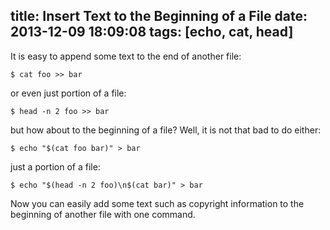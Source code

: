 title: Insert Text to the Beginning of a File
date: 2013-12-09 18:09:08
tags: [echo, cat, head]
---

It is easy to append some text to the end of another file:

    $ cat foo >> bar

or even just portion of a file:

    $ head -n 2 foo >> bar

but how about to the beginning of a file? Well, it is not that bad to do either:

    $ echo "$(cat foo bar)" > bar

just a portion of a file:

    $ echo "$(head -n 2 foo)\n$(cat bar)" > bar

Now you can easily add some text such as copyright information to the beginning of another file with one command.
